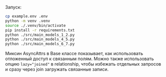 Запуск:

```bash
cp example.env .env
python -m venv .venv
source ./.venv/bin/activate
pip install -r requirements.txt
python ./src/main_models_1_2.py
python ./src/main_models_4_5.py
python ./src/main_models_6_7.py
```

Миксин AsyncAttrs в Base классе показывает, как использовать отложенный доступ к связанным полям.
Можно также использовать опцию `lazy="joined"` в relationship, чтобы избежать отдельных запросов и сразу через join загружать связанные записи.